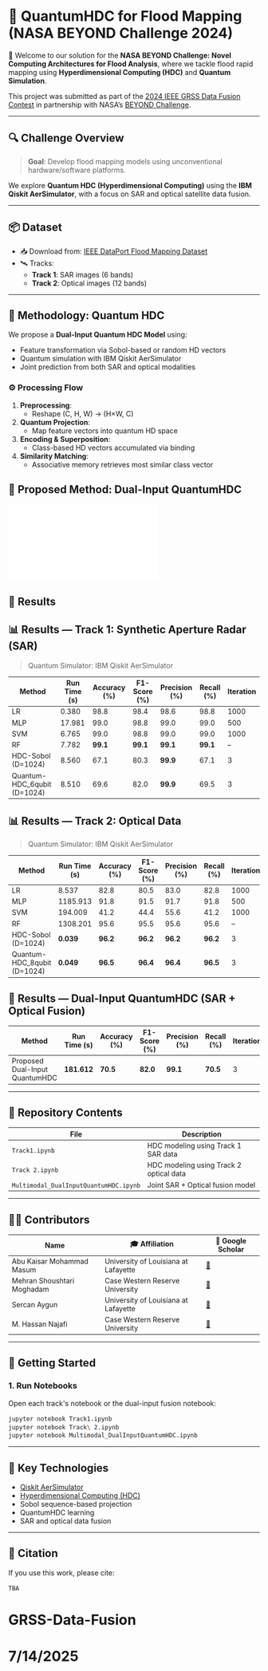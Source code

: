 # 🌊 QuantumHDC for Flood Mapping (NASA BEYOND Challenge 2024)

🚀 Welcome to our solution for the **NASA BEYOND Challenge: Novel Computing Architectures for Flood Analysis**, where we tackle flood rapid mapping using **Hyperdimensional Computing (HDC)** and **Quantum Simulation**.

This project was submitted as part of the [2024 IEEE GRSS Data Fusion Contest](https://ieee-dataport.org/competitions/2024-ieee-grss-data-fusion-contest-flood-rapid-mapping) in partnership with NASA’s [BEYOND Challenge](https://www.nasa-beyond-challenge.org/).

---

## 🔍 Challenge Overview

> **Goal**: Develop flood mapping models using unconventional hardware/software platforms.

We explore **Quantum HDC (Hyperdimensional Computing)** using the **IBM Qiskit AerSimulator**, with a focus on SAR and optical satellite data fusion.

---

## 📦 Dataset

- 📥 Download from: [IEEE DataPort Flood Mapping Dataset](https://ieee-dataport.org/competitions/2024-ieee-grss-data-fusion-contest-flood-rapid-mapping)
- 🛰️ Tracks:
  - **Track 1**: SAR images (6 bands)
  - **Track 2**: Optical images (12 bands)

---

## 🧠 Methodology: Quantum HDC

We propose a **Dual-Input Quantum HDC Model** using:
- Feature transformation via Sobol-based or random HD vectors
- Quantum simulation with IBM Qiskit AerSimulator
- Joint prediction from both SAR and optical modalities

### ⚙️ Processing Flow

1. **Preprocessing**:
   - Reshape (C, H, W) → (H×W, C)
2. **Quantum Projection**:
   - Map feature vectors into quantum HD space
3. **Encoding & Superposition**:
   - Class-based HD vectors accumulated via binding
4. **Similarity Matching**:
   - Associative memory retrieves most similar class vector

## 🧩 Proposed Method: Dual-Input QuantumHDC

![Dual-Input QuantumHDC Architecture](Figure.pdf)

## 🧪 Results

## 📊 Results — Track 1: Synthetic Aperture Radar (SAR)

> Quantum Simulator: IBM Qiskit AerSimulator

| **Method**                    | **Run Time (s)** | **Accuracy (%)** | **F1-Score (%)** | **Precision (%)** | **Recall (%)** | **Iteration** |
|------------------------------|------------------|------------------|------------------|-------------------|----------------|---------------|
| LR                           | 0.380            | 98.8             | 98.4             | 98.6              | 98.8           | 1000          |
| MLP                          | 17.981           | 99.0             | 98.8             | 99.0              | 99.0           | 500           |
| SVM                          | 6.765            | 99.0             | 98.8             | 99.0              | 99.0           | 1000          |
| RF                           | 7.782            | **99.1**         | **99.1**         | **99.1**          | **99.1**       | –             |
| HDC-Sobol (D=1024)           | 8.560            | 67.1             | 80.3             | **99.9**          | 67.1           | 3             |
| Quantum-HDC_6qubit (D=1024)  | 8.510            | 69.6             | 82.0             | **99.9**          | 69.5           | 3             |

## 📊 Results — Track 2: Optical Data

> Quantum Simulator: IBM Qiskit AerSimulator

| **Method**                    | **Run Time (s)** | **Accuracy (%)** | **F1-Score (%)** | **Precision (%)** | **Recall (%)** | **Iteration** |
|------------------------------|------------------|------------------|------------------|-------------------|----------------|---------------|
| LR                           | 8.537            | 82.8             | 80.5             | 83.0              | 82.8           | 1000          |
| MLP                          | 1185.913         | 91.8             | 91.5             | 91.7              | 91.8           | 500           |
| SVM                          | 194.009          | 41.2             | 44.4             | 55.6              | 41.2           | 1000          |
| RF                           | 1308.201         | 95.6             | 95.5             | 95.6              | 95.6           | –             |
| HDC-Sobol (D=1024)           | **0.039**        | **96.2**         | **96.2**         | **96.2**          | **96.2**       | 3             |
| Quantum-HDC_8qubit (D=1024)  | **0.049**        | **96.5**         | **96.4**         | **96.4**          | **96.5**       | 3             |

## 🔄 Results — Dual-Input QuantumHDC (SAR + Optical Fusion)

| **Method**                     | **Run Time (s)** | **Accuracy (%)** | **F1-Score (%)** | **Precision (%)** | **Recall (%)** | **Iteration** |
|--------------------------------|------------------|------------------|------------------|-------------------|----------------|---------------|
| Proposed Dual-Input QuantumHDC | **181.612**      | **70.5**         | **82.0**         | **99.1**          | **70.5**       | 3             |


---

## 📁 Repository Contents

| File                                | Description                                  |
|-------------------------------------|----------------------------------------------|
| `Track1.ipynb`                      | HDC modeling using Track 1 SAR data          |
| `Track 2.ipynb`                     | HDC modeling using Track 2 optical data      |
| `Multimodal_DualInputQuantumHDC.ipynb` | Joint SAR + Optical fusion model         |

---

## 🧑‍💻 Contributors

| Name | 🎓 Affiliation | 🔗 Google Scholar |
|------|----------------|-------------------|
| Abu Kaisar Mohammad Masum| University of Louisiana at Lafayette | [🔗]([https://scholar.google.com/citations?user=B194MGYAAAAJ&hl=en]) |
| Mehran Shoushtari Moghadam | Case Western Reserve University | [🔗]([(https://scholar.google.com/citations?user=1TsiuPcAAAAJ&hl=en)]) |
| Sercan Aygun | University of Louisiana at Lafayette | [🔗]([https://scholar.google.com/citations?user=9CMxwUQAAAAJ&hl=en]) |
| M. Hassan Najafi| Case Western Reserve University | [🔗]([https://scholar.google.com/citations?user=vIc-83QAAAAJ&hl=en]) |


---

## 🚀 Getting Started

### 1. Run Notebooks

Open each track's notebook or the dual-input fusion notebook:

```bash
jupyter notebook Track1.ipynb
jupyter notebook Track\ 2.ipynb
jupyter notebook Multimodal_DualInputQuantumHDC.ipynb
```

---

## 🔑 Key Technologies

- [Qiskit AerSimulator](https://qiskit.org/)
- [Hyperdimensional Computing (HDC)](https://arxiv.org/abs/2311.10778)
- Sobol sequence-based projection
- QuantumHDC learning
- SAR and optical data fusion

---

## 📜 Citation

If you use this work, please cite:

```
TBA
```
# GRSS-Data-Fusion
# 7/14/2025
